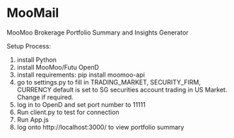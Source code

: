 # MooMail
MooMoo Brokerage Portfolio Summary and Insights Generator 


Setup Process:
1) install Python
2) install MooMoo/Futu OpenD
3) install requirements: pip install moomoo-api
4) go to settings.py to fill in TRADING_MARKET, SECURITY_FIRM, CURRENCY
    default is set to SG securities account trading in US Market. Change if required.
5) log in to OpenD and set port number to 11111
6) Run client.py to test for connection
7) Run App.js
8) log onto http://localhost:3000/ to view portfolio summary
